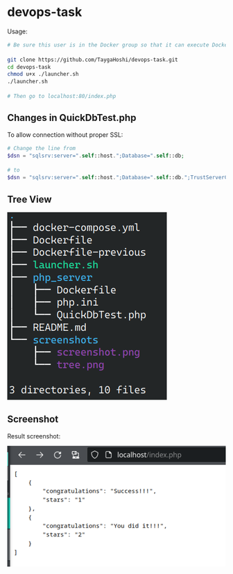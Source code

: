 # devops-task
Usage:
```bash
# Be sure this user is in the Docker group so that it can execute Docker commands without sudo.

git clone https://github.com/TaygaHoshi/devops-task.git
cd devops-task
chmod u+x ./launcher.sh
./launcher.sh

# Then go to localhost:80/index.php
```

## Changes in QuickDbTest.php
To allow connection without proper SSL:
```php
# Change the line from
$dsn = "sqlsrv:server=".self::host.";Database=".self::db;

# to
$dsn = "sqlsrv:server=".self::host.";Database=".self::db.";TrustServerCertificate=true";
```

## Tree View

![Tree view](/screenshots/tree.png)

## Screenshot

Result screenshot:

![Result](/screenshots/screenshot.png)
